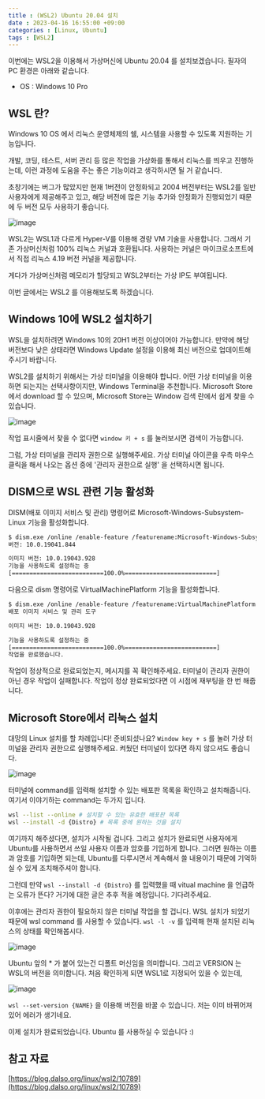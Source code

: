 ```yaml
---
title : (WSL2) Ubuntu 20.04 설치
date : 2023-04-16 16:55:00 +09:00
categories : [Linux, Ubuntu]
tags : [WSL2]
---
```


이번에는 WSL2을 이용해서 가상머신에 Ubuntu 20.04 를 설치보겠습니다. 
필자의 PC 환경은 아래와 같습니다.
- OS : Windows 10 Pro

## WSL 란?
Windows 10 OS 에서 리눅스 운영체제의 쉘, 시스템을 사용할 수 있도록 지원하는 기능입니다.

개발, 코딩, 테스트, 서버 관리 등 많은 작업을 가상화를 통해서 리눅스를 띄우고 진행하는데, 이런 과정에 도움을 주는 좋은 기능이라고 생각하시면 될 거 같습니다. 

초창기에는 버그가 많았지만 현재 1버전이 안정화되고 2004 버전부터는 WSL2를 일반 사용자에게 제공해주고 있고, 해당 버전에 많은 기능 추가와 안정화가 진행되었기 때문에 두 버전 모두 사용하기 좋습니다. 

![image](https://user-images.githubusercontent.com/105477856/232198852-da8ccc64-420b-491d-993f-6e2973eb4d4e.png)

WSL2는 WSL1과 다르게 Hyper-V를 이용해 경량 VM 기술을 사용합니다. 그래서 기존 가상머신처럼 100% 리눅스 커널과 호환됩니다.
사용하는 커널은 마이크로소프트에서 직접 리눅스 4.19 버전 커널을 제공합니다.

게다가 가상머신처럼 메모리가 할당되고 WSL2부터는 가상 IP도 부여됩니다. 

이번 글에서는 WSL2 를 이용해보도록 하겠습니다.

## Windows 10에 WSL2 설치하기
WSL을 설치하려면 Windows 10의 20H1 버전 이상이어야 가능합니다. 만약에 해당 버전보다 낮은 상태라면 Windows Update 설정을 이용해 최신 버전으로 업데이트해주시기 바랍니다.

WSL2를 설치하기 위해서는 가상 터미널을 이용해야 합니다. 어떤 가상 터미널을 이용하면 되는지는 선택사항이지만, Windows Terminal을 추천합니다. Microsoft Store에서 download 할 수 있으며, Microsoft Store는 Window 검색 란에서 쉽게 찾을 수 있습니다.

![image](https://user-images.githubusercontent.com/105477856/232199584-23d9f225-ea84-4fbe-9685-388f581ba73a.png)

작업 표시줄에서 찾을 수 없다면 ```window 키 + s``` 를 눌러보시면 검색이 가능합니다.

그럼, 가상 터미널을 관리자 권한으로 실행해주세요. 가상 터미널 아이콘을 우측 마우스 클릭을 해서 나오는 옵션 중에 '관리자 권한으로 실행' 을 선택하시면 됩니다.

## DISM으로 WSL 관련 기능 활성화

DISM(배포 이미지 서비스 및 관리) 명령어로 Microsoft-Windows-Subsystem-Linux 기능을 활성화합니다.

```bash
$ dism.exe /online /enable-feature /featurename:Microsoft-Windows-Subsystem-Linux /all /norestart
버전: 10.0.19041.844

이미지 버전: 10.0.19043.928
기능을 사용하도록 설정하는 중
[==========================100.0%==========================]
```

다음으로 dism 명령어로 VirtualMachinePlatform 기능을 활성화합니다.

```bash
$ dism.exe /online /enable-feature /featurename:VirtualMachinePlatform /all /norestart
배포 이미지 서비스 및 관리 도구

이미지 버전: 10.0.19043.928

기능을 사용하도록 설정하는 중
[==========================100.0%==========================]
작업을 완료했습니다.
```

작업이 정상적으로 완료되었는지, 메시지를 꼭 확인해주세요. 터미널이 관리자 권한이 아닌 경우 작업이 실패합니다. 작업이 정상 완료되었다면 이 시점에 재부팅을 한 번 해줍니다.

## Microsoft Store에서 리눅스 설치

대망의 Linux 설치를 할 차례입니다! 준비되셨나요? ```Window key + s``` 를 눌러 가상 터미널을 관리자 권한으로 실행해주세요. 켜뒀던 터미널이 있다면 하지 않으셔도 좋습니다.

![image](https://user-images.githubusercontent.com/105477856/232200790-81179306-11f6-4f45-b1ec-d8d17090d08f.png)

터미널에 command를 입력해 설치할 수 있는 배포판 목록을 확인하고 설치해줍니다. 여기서 이야기하는 command는 두가지 입니다. 

```bash
wsl --list --online # 설치할 수 있는 유효한 배포판 목록
wsl --install -d {Distro} # 목록 중에 원하는 것을 설치
```

여기까지 해주셨다면, 설치가 시작될 겁니다. 그리고 설치가 완료되면 사용자에게 Ubuntu를 사용하면서 쓰일 사용자 이름과 암호를 기입하게 합니다. 그러면 원하는 이름과 암호를 기입하면 되는데, Ubuntu를 다루시면서 계속해서 쓸 내용이기 때문에 기억하실 수 있게 조치해주셔야 합니다.

그런데 만약 ```wsl --install -d {Distro}``` 를 입력했을 때 vitual machine 을 언급하는 오류가 뜬다? 거기에 대한 글은 추후 적을 예정입니다. 기다려주세요.

이후에는 관리자 권한이 필요하지 않은 터미널 작업을 할 겁니다. WSL 설치가 되었기 때문에 wsl command 를 사용할 수 있습니다. ```wsl -l -v``` 를 입력해 현재 설치된 리눅스의 상태를 확인해봅시다.

![image](https://user-images.githubusercontent.com/105477856/232201737-3bf2a300-2166-4d72-a83e-26ca3bed26ed.png)

Ubuntu 앞의 * 가 붙어 있는건 디폴트 머신임을 의미합니다. 그리고 VERSION 는 WSL의 버전을 의미합니다. 처음 확인하게 되면 WSL1로 지정되어 있을 수 있는데,

![image](https://user-images.githubusercontent.com/105477856/232201866-6fa265a4-b1fb-4a61-9973-ec3c42047b59.png)

```wsl --set-version {NAME}``` 을 이용해 버전을 바꿀 수 있습니다. 저는 이미 바뀌어져 있어 에러가 생기네요.

이제 설치가 완료되었습니다. Ubuntu 를 사용하실 수 있습니다 :)


## 참고 자료
[https://blog.dalso.org/linux/wsl2/10789](https://blog.dalso.org/linux/wsl2/10789)
